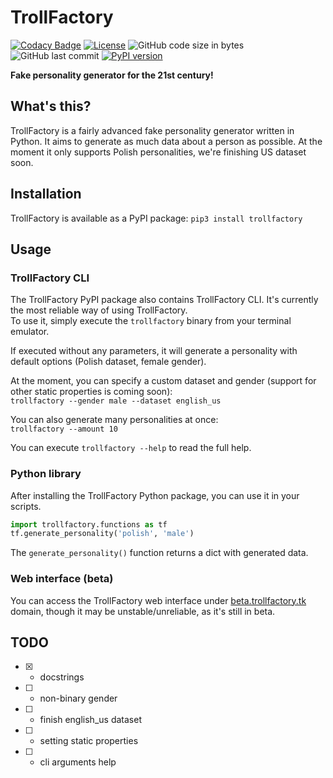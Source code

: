 # TrollFactory

[![Codacy Badge](https://app.codacy.com/project/badge/Grade/be2f935c44f04d4c94b97ea5cfc8e44f)](https://www.codacy.com/gh/stanislawowski/TrollFactory/dashboard?utm_source=github.com&amp;utm_medium=referral&amp;utm_content=stanislawowski/TrollFactory&amp;utm_campaign=Badge_Grade)
[![License](https://img.shields.io/github/license/stanislawowski/TrollFactory.svg)](https://github.com/stanislawowski/TrollFactory)
![GitHub code size in bytes](https://img.shields.io/github/languages/code-size/stanislawowski/TrollFactory)
![GitHub last commit](https://img.shields.io/github/last-commit/stanislawowski/TrollFactory)
[![PyPI version](https://badge.fury.io/py/trollfactory.svg)](https://badge.fury.io/py/trollfactory)

**Fake personality generator for the 21st century!**

## What's this?
TrollFactory is a fairly advanced fake personality generator written in Python. It aims to generate as much data about a person as possible. At the moment it only supports Polish personalities, we're finishing US dataset soon.

## Installation
TrollFactory is available as a PyPI package: `pip3 install trollfactory`

## Usage

### TrollFactory CLI
The TrollFactory PyPI package also contains TrollFactory CLI. It's currently the most reliable way of using TrollFactory.<br>
To use it, simply execute the `trollfactory` binary from your terminal emulator.


If executed without any parameters, it will generate a personality with default options (Polish dataset, female gender).

At the moment, you can specify a custom dataset and gender (support for other static properties is coming soon):<br>
`trollfactory --gender male --dataset english_us`<br>

You can also generate many personalities at once:<br>
`trollfactory --amount 10`

You can execute `trollfactory --help` to read the full help.

### Python library
After installing the TrollFactory Python package, you can use it in your scripts.
```python
import trollfactory.functions as tf
tf.generate_personality('polish', 'male')
```
The `generate_personality()` function returns a dict with generated data.

### Web interface (beta)
You can access the TrollFactory web interface under [beta.trollfactory.tk](https://beta.trollfactory.tk) domain, though it may be unstable/unreliable, as it's still in beta.

## TODO
 - [x] - docstrings
 - [ ] - non-binary gender
 - [ ] - finish english_us dataset
 - [ ] - setting static properties
 - [ ] - cli arguments help

